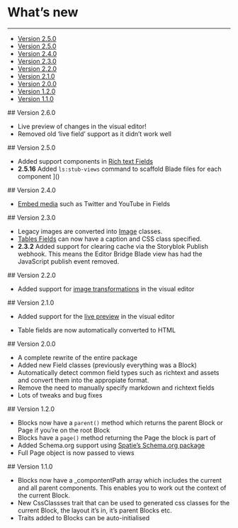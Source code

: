# What’s new

---


- [Version 2.5.0](#2-6-0)
- [Version 2.5.0](#2-5-0)
- [Version 2.4.0](#2-4-0)
- [Version 2.3.0](#2-3-0)
- [Version 2.2.0](#2-2-0)
- [Version 2.1.0](#2-1-0)
- [Version 2.0.0](#2-0-0)
- [Version 1.2.0](#1-2-0)
- [Version 1.1.0](#1-1-0)

<a name="2-6-0">
## Version 2.6.0
</a>

- Live preview of changes in the visual editor!
- Removed old ‘live field’ support as it didn’t work well

<a name="2-5-0">
## Version 2.5.0
</a>

- Added support components in [Rich text Fields](/{{route}}/{{version}}/fields) 
- **2.5.16** Added `ls:stub-views` command to scaffold Blade files for each component
]()
<a name="2-4-0">
## Version 2.4.0
</a>

- [Embed media](/{{route}}/{{version}}/embedding-media) such as Twitter and YouTube in Fields


<a name="2-3-0">
## Version 2.3.0
</a>

- Legacy images are converted into [Image](/{{route}}/{{version}}/images) classes.
- [Tables Fields](/{{route}}/{{version}}/fields#table-field) can now have a caption and CSS class specified.
- **2.3.2** Added support for clearing cache via the Storyblok Publish webhook. This means the Editor Bridge Blade view has had the JavaScript publish event removed.


<a name="2-2-0">
## Version 2.2.0
</a>

- Added support for [image transformations](/{{route}}/{{version}}/images) in the visual editor


<a name="2-1-0">
## Version 2.1.0
</a>

- Added support for the [live preview](/{{route}}/{{version}}/linking-the-visual-editor#live-view) in the visual editor

- Table fields are now automatically converted to HTML

<a name="2-0-0">
## Version 2.0.0
</a>

- A complete rewrite of the entire package
- Added new Field classes (previously everything was a Block)
- Automatically detect common field types such as richtext and assets and convert them into the appropiate format.
- Remove the need to manually specify markdown and richtext fields
- Lots of tweaks and bug fixes

<a name="1-2-0">
## Version 1.2.0
</a>

- Blocks now have a `parent()` method which returns the parent Block or Page if you’re on the root Block
- Blocks have a `page()` method returning the Page the block is part of
- Added Schema.org support using [Spatie’s Schema.org package](https://github.com/spatie/schema-org)
- Full Page object is now passed to views


<a name="1-1-0">
## Version 1.1.0
</a>

- Blocks now have a _compontentPath array which includes the current and all parent components. This enables you to work out the context of the current Block.
- New CssClassses trait that can be used to generated css classes for the current Block, the layout it’s in, it’s parent Blocks etc.
- Traits added to Blocks can be auto-initialised



